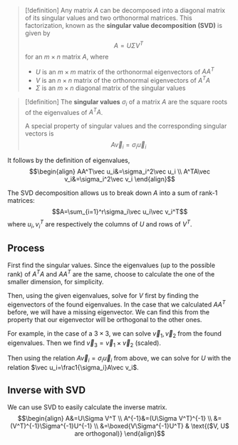 
>[!definition]
>Any matrix $A$ can be decomposed into a diagonal matrix of its singular values and two orthonormal matrices. This factorization, known as the **singular value decomposition (SVD)** is given by
>$$A=U\Sigma V^T$$
>for an $m\times n$ matrix $A$, where
>- $U$ is an $m\times m$ matrix of the orthonormal eigenvectors of $AA^T$
>- $V$ is an $n\times n$ matrix of the orthonormal eigenvectors of $A^TA$
>- $\Sigma$ is an $m\times n$ diagonal matrix of the singular values

>[!definition]
>The **singular values** $\sigma_i$ of a matrix $A$ are the square roots of the eigenvalues of $A^TA$. 
>
>A special property of singular values and the corresponding singular vectors is $$A\vec v_i=\sigma_i\vec u_i$$

It follows by the definition of eigenvalues, 
$$\begin{align}
AA^T\vec u_i&=\sigma_i^2\vec u_i \\
A^TA\vec v_i&=\sigma_i^2\vec v_i
\end{align}$$

The SVD decomposition allows us to break down $A$ into a sum of rank-1 matrices:
$$A=\sum_{i=1}^r\sigma_i\vec u_i\vec v_i^T$$where $u_i, v_i^T$ are respectively the columns of $U$ and rows of $V^T$.

## Process

First find the singular values. Since the eigenvalues (up to the possible rank) of $A^TA$ and $AA^T$  are the same, choose to calculate the one of the smaller dimension, for simplicity. 

Then, using the given eigenvalues, solve for $V$ first by finding the eigenvectors of the found eigenvalues. In the case that we calculated $AA^T$ before, we will have a missing eigenvector. We can find this from the property that our eigenvector will be orthogonal to the other ones. 

For example, in the case of a $3\times 3$, we can solve $\vec v_1, \vec v_2$ from the found eigenvalues. Then we find $\vec v_3=\vec v_1\times \vec v_2$ (scaled).

Then using the relation $A\vec v_i=\sigma_i\vec u_i$ from above, we can solve for $U$ with the relation $\vec u_i=\frac1{\sigma_i}A\vec v_i$. 

## Inverse with SVD

We can use SVD to easily calculate the inverse matrix.
$$\begin{align}
A&=U\Sigma V^T \\
A^{-1}&=(U\Sigma V^T)^{-1} \\
&=(V^T)^{-1}\Sigma^{-1}U^{-1} \\
&=\boxed{V\Sigma^{-1}U^T} & \text{($V, U$ are orthogonal)}
\end{align}$$
